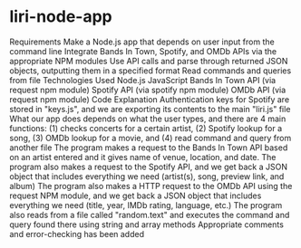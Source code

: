 # liri-node-app

Requirements
Make a Node.js app that depends on user input from the command line
Integrate Bands In Town, Spotify, and OMDb APIs via the appropriate NPM modules
Use API calls and parse through returned JSON objects, outputting them in a specified format
Read commands and queries from file
Technologies Used
Node.js
JavaScript
Bands In Town API (via request npm module)
Spotify API (via spotify npm module)
OMDb API (via request npm module)
Code Explanation
Authentication keys for Spotify are stored in "keys.js", and we are exporting its contents to the main "liri.js" file
What our app does depends on what the user types, and there are 4 main functions: (1) checks concerts for a certain artist, (2) Spotify lookup for a song, (3) OMDb lookup for a movie, and (4) read command and query from another file
The program makes a request to the Bands In Town API based on an artist entered and it gives name of venue, location, and date.
The program also makes a request to the Spotify API, and we get back a JSON object that includes everything we need (artist(s), song, preview link, and album)
The program also makes a HTTP request to the OMDb API using the request NPM module, and we get back a JSON object that includes everything we need (title, year, IMDb rating, language, etc.)
The program also reads from a file called "random.text" and executes the command and query found there using string and array methods
Appropriate comments and error-checking has been added
